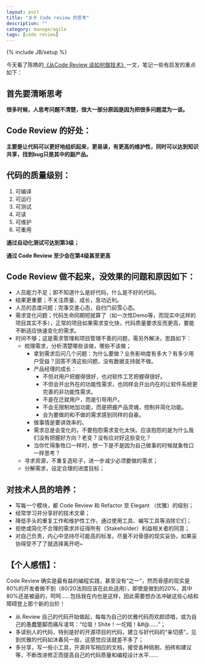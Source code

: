 ```yaml
---
layout: post
title: "关于 Code review 的思考"
description: ""
category: manage/agile
tags: [code review]
---
```

{% include JB/setup %}

今天看了陈皓的[《从Code Review 谈如何做技术》](http://coolshell.cn/articles/11432.html)一文，笔记一些有启发的重点如下：

## 首先要清晰思考

**很多时候，人思考问题不清楚，很大一部分原因是因为把很多问题混为一谈。**

## Code Review 的好处：

**主要是让代码可以更好地组织起来，更易读，有更高的维护性，同时可以达到知识共享，找到bug只是其中的副产品。**

## 代码的质量级别：

1. 可编译
1. 可运行
1. 可测试
1. 可读
1. 可维护
1. 可重用

**通过自动化测试可达到第3级；**

**通过 Code Review 至少会在第4级甚至更高**

## Code Review 做不起来，没效果的问题和原因如下：

- 人员能力不足；即不知道什么是好代码，什么是不好的代码。
- 结果更重要；不关注质量、成长，急功近利。
- 人员的态度问题；完事交差心态，自扫门前雪心态。
- 需求变化问题；代码生命同期短就算了（如一次性Demo等，而现实中这样的项目其实不多），正常的项目如果需求变化快，代码质量要求反而更高，要能不断适应快速变化的需求。
- 时间不够；这是需求管理和项目管理不善的问题，需另外解决，思路如下：
  - 梳理需求，分析清楚哪些该做，哪些不该做；
    - 拿到需求后问几个问题：为什么要做？业务影响度有多大？有多少用户受益？回答不清这些问题，没有数据支持就不做。
    - 产品经理的成长：
      - 不但对用户把握得很好，也对软件工艺把握得很好。
      - 不但会开出外在的功能性需求，也同样会开出内在的让软件系统更完善的非功能性需求。
      - 不是在迁就用户，而是引导用户。
      - 不会无限制地加功能，而是把握产品灵魂，控制并简化功能。
      - 会为要做的和不做的需求感到同样的自豪。
    - 做事情是要讲效率的。
    - 需求总是会变化的，不要抱怨需求变化太快。应该抱怨的是为什么我们没有把握好方向？老变？没有应对好这些变化？
    - 当你忙得象牲口一样时，想一下是不是因为自己做事的时候就象牲口一样思考？
  - 寻求资源，不重复造轮子，进一步减少必须要做的需求；
  - 分解需求，设定合理的进度目标；

## 对技术人员的培养：

- 写每一个模块，都 Code Review 和 Refactor 至 Elegant （优雅）的级别；
- 经常学习并分享好的技术文章；
- 降低手头的重复工作和维护性工作，通过使用工具、编写工具等消除它们；
- 拒绝或简化不合理的需求并征得所有（Stakeholder）利益相关者的同意；
- 对自己负责，内心中坚持尽可能高的标准，尽量不对骨感的现实妥协，如果妥协得受不了了就选择离开吧~

## 【个人感悟】：

Code Review 确实是最有益的编程实践，甚至没有“之一”，然而骨感的现实是80%的开发者做不到（80/20法则应该在此处适用），即使是做到的20%，其中80%还是被逼的，呵呵……包括我在内也是这样，因此需要想办法冲破这些心结和障碍登上那个新的台阶！

- 从 Review 自己的代码开始做起，每每为自己的优雅代码而欢颜颂唱，或为自己的愚蠢蹩脚而痛斥凌骂：“垃圾！Shite！一坨翔！&#@……”；
- 多读别人的代码，特别是好的开源项目的代码，建立与好代码的“亲切感”，见到优雅的代码如沐春风一般，这感觉应该就差不多了；
- 多分享，写一些小工具，开源并写相应的文档，接受各种挑剔、拍砖和建议等，不断改进修正而提高自己的代码质量和编程设计水平……
